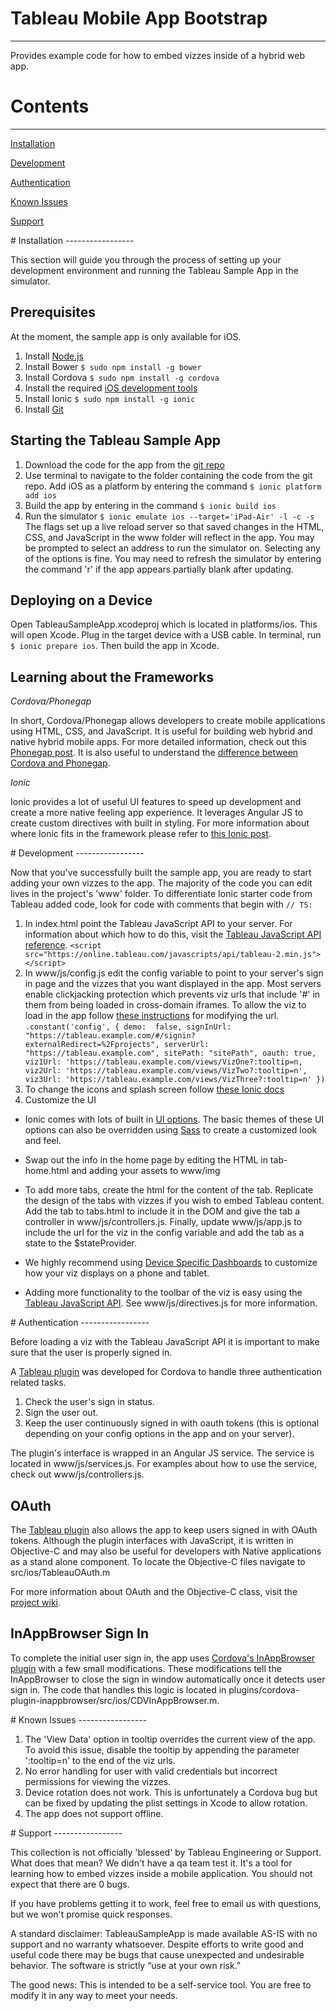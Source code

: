 # Tableau Mobile App Bootstrap
-----------------

Provides example code for how to embed vizzes inside of a hybrid web app.

# Contents
-----------------

[Installation](#installation)  

[Development](#customization)  

[Authentication](#authentication)

[Known Issues](#issues)  

[Support](#support)


<a name="installation"/>
# Installation
-----------------

This section will guide you through the process of setting up your development environment and running the Tableau Sample App in the simulator.

## Prerequisites

At the moment, the sample app is only available for iOS. 
1. Install [Node.js](https://nodejs.org/en/)
2. Install Bower `$ sudo npm install -g bower`
3. Install Cordova `$ sudo npm install -g cordova` 
4. Install the required [iOS development tools](http://cordova.apache.org/docs/en/latest/guide/platforms/ios/index.html#installing-the-requirements )
5. Install Ionic `$ sudo npm install -g ionic`
6. Install [Git](https://git-scm.com/downloads)

## Starting the Tableau Sample App
1. Download the code for the app from the [git repo](https://gitlab.tableausoftware.com/avertin/custom-app/tree/inappbrowser_signin)
2. Use terminal to navigate to the folder containing the code from the git repo. Add iOS as a platform by entering the command `$ ionic platform add ios`
3. Build the app by entering in the command `$ ionic build ios`
3. Run the simulator `$ ionic emulate ios --target='iPad-Air' -l -c -s` The flags set up a live reload server so that saved changes in the HTML, CSS, and JavaScript in the www folder will reflect in the app. You may be prompted to select an address to run the simulator on. Selecting any of the options is fine.  You may need to refresh the simulator by entering the command 'r' if the app appears partially blank after updating. 

## Deploying on a Device
Open TableauSampleApp.xcodeproj which is located in platforms/ios. This will open Xcode. Plug in the target device with a USB cable. In terminal, run `$ ionic prepare ios`.  Then build the app in Xcode.

## Learning about the Frameworks
*Cordova/Phonegap* 

In short, Cordova/Phonegap allows developers to create mobile applications using HTML, CSS, and JavaScript.  It is useful for building web hybrid and native hybrid mobile apps. For more detailed information, check out this [Phonegap post](http://phonegap.com/blog/2015/03/12/mobile-choices-post1/). It is also useful to understand the [difference between Cordova and Phonegap](http://phonegap.com/blog/2012/03/19/phonegap-cordova-and-what-e2-80-99s-in-a-name/).


*Ionic*

Ionic provides a lot of useful UI features to speed up development and create a more native feeling app experience. It leverages Angular JS to create custom directives with built in styling. For more information about where Ionic fits in the framework please refer to [this Ionic post](http://blog.ionic.io/where-does-the-ionic-framework-fit-in/).

<a name="customization"/>
# Development
-----------------

Now that you've successfully built the sample app, you are ready to start adding your own vizzes to the app. The majority of the code you can edit lives in the project's 'www' folder. To differentiate Ionic starter code from Tableau added code, look for code with comments that begin with `// TS:`

1. In index.html point the Tableau JavaScript API to your server. For information about which how to do this, visit the  [Tableau JavaScript API reference](https://onlinehelp.tableau.com/current/api/js_api/en-us/JavaScriptAPI/js_api_concepts_get_API.htm?Highlight=min).
 `<script src="https://online.tableau.com/javascripts/api/tableau-2.min.js"></script>`
2. In www/js/config.js edit the config variable to point to your server's sign in page and the vizzes that you want displayed in the app. Most servers enable clickjacking protection which prevents viz urls that include '#' in them from being loaded in cross-domain iframes. To allow the viz to load in the app follow [these instructions](http://kb.tableau.com/articles/knowledgebase/embed-views-clickjack-protection) for modifying the url.
`.constant('config', {
    demo:  false,
    signInUrl: "https://tableau.example.com/#/signin?externalRedirect=%2Fprojects",
    serverUrl: "https://tableau.example.com",
    sitePath: "sitePath",
    oauth: true,
    viz1Url: 'https://tableau.example.com/views/VizOne?:tooltip=n,
    viz2Url: 'https://tableau.example.com/views/VizTwo?:tooltip=n',
    viz3Url: 'https://tableau.example.com/views/VizThree?:tooltip=n'
})` 
3. To change the icons and splash screen follow [these Ionic docs](http://ionicframework.com/docs/cli/icon-splashscreen.html)
4. Customize the UI 

*  Ionic comes with lots of built in [UI options](http://ionicframework.com/docs/components/#header). The basic themes of these UI options can also be overridden using [Sass](http://ionicframework.com/docs/v2/theming/overriding-ionic-variables/) to create a customized look and feel.

*  Swap out the info in the home page by editing the HTML in tab-home.html and adding your assets to www/img

*  To add more tabs, create the html for the content of the tab. Replicate the design of the tabs with vizzes if you wish to embed Tableau content. Add the tab to tabs.html to include it in the DOM and give the tab a controller in www/js/controllers.js. Finally, update www/js/app.js to include the url for the viz in the config variable and add the tab as a state to the $stateProvider. 

*  We highly recommend using [Device Specific Dashboards](http://www.tableau.com/about/blog/2016/6/device-designer-56018) to customize how your viz displays on a phone and tablet.

*  Adding more functionality to the toolbar of the viz is easy using the [Tableau JavaScript API](http://onlinehelp.tableau.com/current/api/js_api/en-us/JavaScriptAPI/js_api.htm). See www/js/directives.js for more information.
 
<a name="authentication"/>
# Authentication
-----------------

Before loading a viz with the Tableau JavaScript API it is important to make sure that the user is properly signed in. 

A [Tableau plugin](https://gitlab.tableausoftware.com/avertin/tableau-oauth-plugin) was developed for Cordova to handle three authentication related tasks. 
1. Check the user's sign in status.
2. Sign the user out.
3. Keep the user continuously signed in with oauth tokens (this is optional depending on your config options in the app and on your server). 

The plugin's interface is wrapped in an Angular JS service. The service is located in www/js/services.js. For examples about how to use the service, check out www/js/controllers.js.

## OAuth
The [Tableau plugin](https://gitlab.tableausoftware.com/avertin/tableau-oauth-plugin) also allows the app to keep users signed in with OAuth tokens. Although the plugin interfaces with JavaScript, it is written in Objective-C and may also be useful for developers with Native applications as a stand alone component. To locate the Objective-C files navigate to src/ios/TableauOAuth.m 

For more information about OAuth and the Objective-C class, visit the [project wiki](https://gitlab.tableausoftware.com/avertin/tableau-oauth-plugin/wikis/home).

## InAppBrowser Sign In
To complete the initial user sign in, the app uses [Cordova's InAppBrowser plugin](https://cordova.apache.org/docs/en/latest/reference/cordova-plugin-inappbrowser/) with a few small modifications. These modifications tell the InAppBrowser to close the sign in window automatically once it detects user sign in. The code that handles this logic is located in plugins/cordova-plugin-inappbrowser/src/ios/CDVInAppBrowser.m. 

<a name="issues"/>
# Known Issues
-----------------

1. The 'View Data' option in tooltip overrides the current view of the app. To avoid this issue, disable the tooltip by appending the parameter ':tooltip=n' to the end of the viz urls.
2. No error handling for user with valid credentials but incorrect permissions for viewing the vizzes.
3. Device rotation does not work. This is unfortunately a Cordova bug but can be fixed by updating the plist settings in Xcode to allow rotation.
3. The app does not support offline.

<a name="support"/>
# Support
-----------------

This collection is not officially 'blessed' by Tableau Engineering or Support. What does that mean? We didn't have a qa team test it. It's a tool for learning how to embed vizzes inside a mobile application. You should not expect that there are 0 bugs.

If you have problems getting it to work, feel free to email us with questions, but we won't promise quick responses.

A standard disclaimer: TableauSampleApp is made available AS-IS with no support and no warranty whatsoever. Despite efforts to write good and useful code there may be bugs that cause unexpected and undesirable behavior. The software is strictly “use at your own risk.”

The good news: This is intended to be a self-service tool. You are free to modify it in any way to meet your needs.
